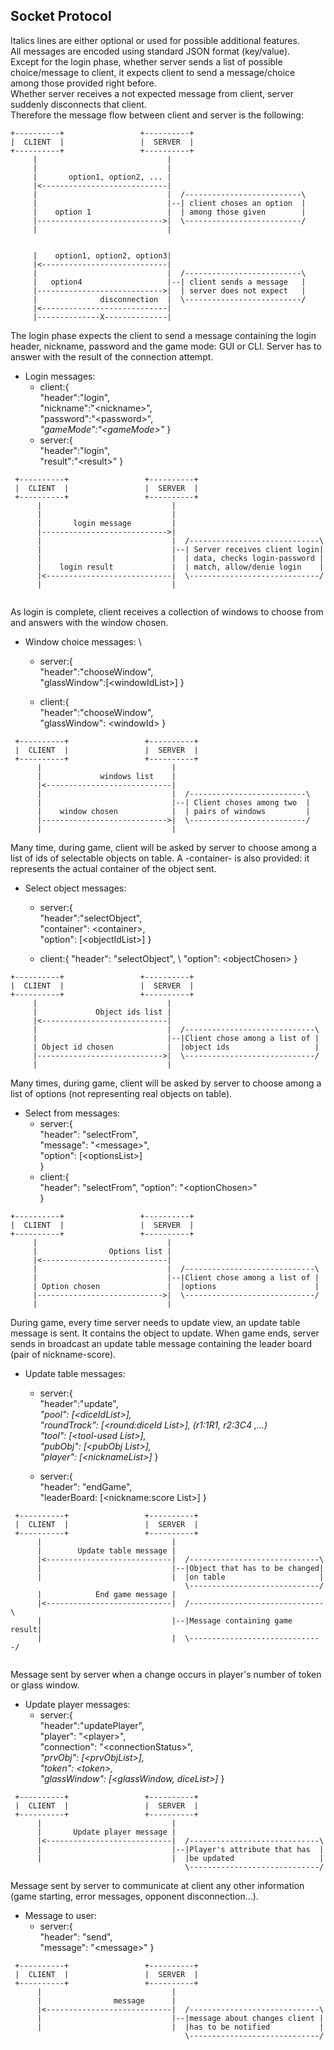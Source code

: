 Socket Protocol
--
Italics lines are either optional or used for possible additional features. \
All messages are encoded using standard JSON format (key/value). \
Except for the login phase, whether server sends a list of possible choice/message 
to client, it expects client to send a message/choice among those provided right before. \
Whether server receives a not expected message from client, server suddenly disconnects that client. \
Therefore the message flow between client and server is the following:


 ```mermaid
 +----------+                 +----------+
 |  CLIENT  |                 |  SERVER  |
 +----------+                 +----------+
      |                             |
      |                             |     
      |       option1, option2, ... |    
      |<----------------------------|
      |                             |  /--------------------------\
      |                             |--| client choses an option  |
      |    option 1                 |  | among those given        |       
      |---------------------------->|  \--------------------------/ 
      |                             |
      
                                  
      |    option1, option2, option3|    
      |<----------------------------|
      |                             |  /--------------------------\
      |   option4                   |--| client sends a message   |
      |---------------------------->|  | server does not expect   |       
      |              disconnection  |  \--------------------------/ 
      |<----------------------------|      
      |--------------X--------------|    
```
The login phase expects the client to send a message containing
the login header, nickname, password and the game mode: GUI or CLI.
Server has to answer with the result of the connection attempt.

- Login messages:                           
    - client:{       
        "header":"login",                   \
        "nickname":"\<nickname>",           \
        "password":"\<password>",           \
        <i>"gameMode":"\<gameMode>"</i> 
        }
    - server:{                              \
        "header":"login",                   \
        "result":"\<result>"
        }
        
```mermaid
 +----------+                 +----------+
 |  CLIENT  |                 |  SERVER  |
 +----------+                 +----------+
      |                             |
      |                             |     
      |       login message         |    
      |---------------------------->|
      |                             |  /-----------------------------\
      |                             |--| Server receives client login| 
      |                             |  | data, checks login-password |
      |    login result             |  | match, allow/denie login    |
      |<----------------------------|  \-----------------------------/ 
      |                             |
      
```
As login is complete, client receives a collection of windows 
to choose from and answers with the window chosen.

- Window choice messages:                   \
    - server:{                              \
        "header":"chooseWindow",            \
        "glassWindow":\[\<windowIdList>] 
        }

    - client:{                              \
        "header":"chooseWindow",            \
        "glassWindow": \<windowId>
        }

```mermaid
 +----------+                 +----------+
 |  CLIENT  |                 |  SERVER  |
 +----------+                 +----------+
      |                             |   
      |             windows list    |    
      |<----------------------------|
      |                             |  /--------------------------\
      |                             |--| Client choses among two  |
      |    window chosen            |  | pairs of windows         |
      |---------------------------->|  \--------------------------/ 
      |                             |
```
Many time, during game, client will be asked by server to choose among 
a list of ids of selectable objects on table. A -container- is also 
provided: it represents the actual container of the object sent.

- Select object messages:
    - server:{ \
        "header":"selectObject",            \
        "container": \<container>,          \
        "option": \[\<objectIdList>]
        }

    - client:{
        "header": "selectObject",           \ 
        "option": \<objectChosen>
        }
 ```mermaid
 +----------+                 +----------+
 |  CLIENT  |                 |  SERVER  |
 +----------+                 +----------+
      |                             |   
      |             Object ids list |    
      |<----------------------------|
      |                             |  /-----------------------------\
      |                             |--|Client chose among a list of |
      | Object id chosen            |  |object ids                   |
      |---------------------------->|  \-----------------------------/
      |                             |
```

Many times, during game, client will be asked by server to choose 
among a list of options (not representing real objects on table).

- Select from messages:
    - server:{                              \
        "header": "selectFrom",             \
        "message": "\<message>",            \
        "option": \[\<optionsList>]           \
    }
    - client:{                              \
        "header": "selectFrom",
        "option": "\<optionChosen>"         \
    }
 ```mermaid
 +----------+                 +----------+
 |  CLIENT  |                 |  SERVER  |
 +----------+                 +----------+
      |                             |   
      |                Options list |    
      |<----------------------------|
      |                             |  /-----------------------------\
      |                             |--|Client chose among a list of |
      | Option chosen               |  |options                      |
      |---------------------------->|  \-----------------------------/
      |                             |
```

During game, every time server needs to update view, an update table
message is sent. It contains the object to update. When game ends, server 
sends in broadcast an update table message containing the leader board 
(pair of nickname-score).

- Update table messages:
    - server:{                              \
        "header":"update",                  \
        <i>"pool": \[\<diceIdList>],            \
        "roundTrack": \[\<round:diceId List>],    (r1:1R1, r2:3C4 ,...)       \
        "tool": \[\<tool-used List>],    \
        "pubObj": \[\<pubObj List>],    \
        "player": \[\<nicknameList>]</i>
    }
    
    - server:{                                
        "header": "endGame",                    \
        "leaderBoard: \[\<nickname:score List>] 
        }
```mermaid
 +----------+                 +----------+
 |  CLIENT  |                 |  SERVER  |
 +----------+                 +----------+
      |                             |   
      |        Update table message |    
      |<----------------------------|  /-----------------------------\
      |                             |--|Object that has to be changed|
      |                             |  |on table                     |
                                       \-----------------------------/
      |            End game message |    
      |<----------------------------|  /------------------------------\
      |                             |--|Message containing game result|
      |                             |  \------------------------------/
                                                                             
```
Message sent by server when a change occurs in player's number of token 
or glass window.
  
- Update player messages:
    - server:{                              \
        "header":"updatePlayer",           \
        "player": \"\<player>",            \
        "connection": \"\<connectionStatus>", \
        <i>"prvObj": \[\<prvObjList>],    \
        "token": \<token>,                \
        "glassWindow": \[\<glassWindow, diceList>]</i>
        }
```mermaid
 +----------+                 +----------+
 |  CLIENT  |                 |  SERVER  |
 +----------+                 +----------+
      |                             |   
      |       Update player message |    
      |<----------------------------|  /-----------------------------\
      |                             |--|Player's attribute that has  |
      |                             |  |be updated                   |
                                       \-----------------------------/
```

Message sent by server to communicate at client any other information 
(game starting, error messages, opponent disconnection...).   
- Message to user:
    - server:{                  \
        "header": "send",           \
        "message": "\<message>"
        }
```mermaid
 +----------+                 +----------+
 |  CLIENT  |                 |  SERVER  |
 +----------+                 +----------+
      |                             |   
      |                message      |    
      |<----------------------------|  /-----------------------------\
      |                             |--|message about changes client |
      |                             |  |has to be notified           |
                                       \-----------------------------/
```